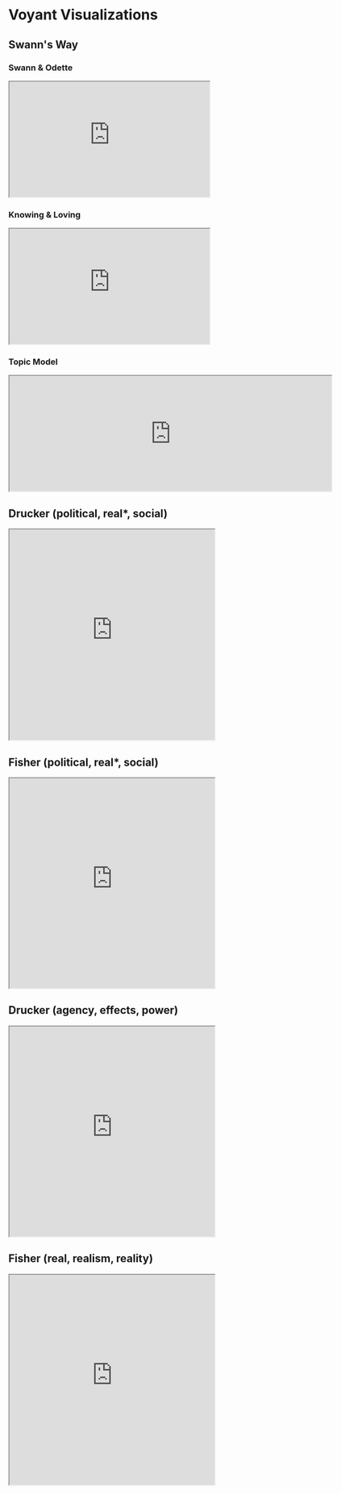 # Voyant Visualizations

## Swann's Way

### Swann & Odette

<!--	Exported from Voyant Tools (voyant-tools.org).
The iframe src attribute below uses a relative protocol to better function with both
http and https sites, but if you're embedding this into a local web page (file protocol)
you should add an explicit protocol (https if you're using voyant-tools.org, otherwise
it depends on this server.
Feel free to change the height and width values or other styling below: -->
<iframe style='width: 397px; height: 229px;' src='https://voyant-tools.org/tool/Trends/?query=swann&query=odette&mode=document&corpus=590ae216a9aa0b1334cd79513dc151aa'></iframe>


### Knowing & Loving

<!--	Exported from Voyant Tools (voyant-tools.org).
The iframe src attribute below uses a relative protocol to better function with both
http and https sites, but if you're embedding this into a local web page (file protocol)
you should add an explicit protocol (https if you're using voyant-tools.org, otherwise
it depends on this server.
Feel free to change the height and width values or other styling below: -->
<iframe style='width: 397px; height: 229px;' src='https://voyant-tools.org/tool/Trends/?query=know*&query=love*&mode=document&corpus=590ae216a9aa0b1334cd79513dc151aa'></iframe>


### Topic Model

<!--	Exported from Voyant Tools (voyant-tools.org).
The iframe src attribute below uses a relative protocol to better function with both
http and https sites, but if you're embedding this into a local web page (file protocol)
you should add an explicit protocol (https if you're using voyant-tools.org, otherwise
it depends on this server.
Feel free to change the height and width values or other styling below: -->
<iframe style='width: 639px; height: 229px;' src='https://voyant-tools.org/tool/Topics/?numTopics=7&limit=7&corpus=590ae216a9aa0b1334cd79513dc151aa'></iframe>

## Drucker (political, real*, social)

<!--	Exported from Voyant Tools (voyant-tools.org).
The iframe src attribute below uses a relative protocol to better function with both
http and https sites, but if you're embedding this into a local web page (file protocol)
you should add an explicit protocol (https if you're using voyant-tools.org, otherwise
it depends on this server.
Feel free to change the height and width values or other styling below: -->
<iframe style='width: 407px; height: 418px;' src='https://voyant-tools.org/tool/Trends/?query=social&query=real*&query=political&mode=document&corpus=b56dd8ad3b274d2e71ecfd438f11b2b3'></iframe>


## Fisher (political, real*, social)

<!--	Exported from Voyant Tools (voyant-tools.org).
The iframe src attribute below uses a relative protocol to better function with both
http and https sites, but if you're embedding this into a local web page (file protocol)
you should add an explicit protocol (https if you're using voyant-tools.org, otherwise
it depends on this server.
Feel free to change the height and width values or other styling below: -->
<iframe style='width: 407px; height: 417px;' src='https://voyant-tools.org/tool/Trends/?query=political&query=social&query=real*&mode=document&corpus=fd555d98a7f5bedd2530ab78ea5674d9'></iframe>


## Drucker (agency, effects, power)

<!--	Exported from Voyant Tools (voyant-tools.org).
The iframe src attribute below uses a relative protocol to better function with both
http and https sites, but if you're embedding this into a local web page (file protocol)
you should add an explicit protocol (https if you're using voyant-tools.org, otherwise
it depends on this server.
Feel free to change the height and width values or other styling below: -->
<iframe style='width: 407px; height: 417px;' src='https://voyant-tools.org/tool/Trends/?query=power&query=effects&query=agency&mode=document&corpus=b56dd8ad3b274d2e71ecfd438f11b2b3'></iframe>

## Fisher (real, realism, reality)

<!--	Exported from Voyant Tools (voyant-tools.org).
The iframe src attribute below uses a relative protocol to better function with both
http and https sites, but if you're embedding this into a local web page (file protocol)
you should add an explicit protocol (https if you're using voyant-tools.org, otherwise
it depends on this server.
Feel free to change the height and width values or other styling below: -->
<iframe style='width: 407px; height: 417px;' src='https://voyant-tools.org/tool/Trends/?query=realism&query=reality&query=real&mode=document&corpus=fd555d98a7f5bedd2530ab78ea5674d9'></iframe>
